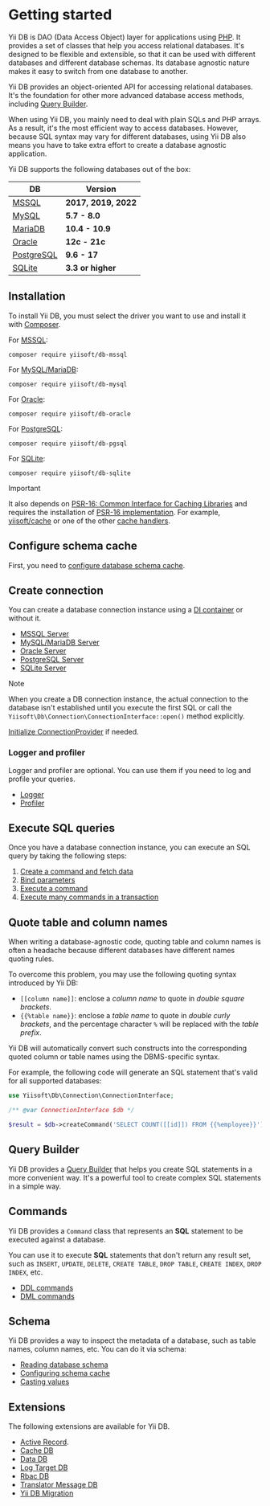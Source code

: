# Getting started

Yii DB is DAO (Data Access Object) layer for applications using [PHP](https://www.php.net/).
It provides a set of classes that help you access relational databases.
It's designed to be flexible and extensible,
so that it can be used with different databases and different database schemas.
Its database agnostic nature makes it easy to switch from one database to another.

Yii DB provides an object-oriented API for accessing relational databases.
It's the foundation for other more advanced database access methods, including [Query Builder](query-builder.md).

When using Yii DB, you mainly need to deal with plain SQLs and PHP arrays.
As a result, it's the most efficient way to access databases.
However, because SQL syntax may vary for different databases, using Yii DB also means you have to take extra effort to
create a database agnostic application.

Yii DB supports the following databases out of the box:

| DB | Version              |
|----|----------------------|
| [MSSQL](https://www.microsoft.com/en-us/sql-server/sql-server-2019) | **2017, 2019, 2022** |
| [MySQL](https://www.mysql.com/) | **5.7 - 8.0**        |
| [MariaDB](https://mariadb.org/) | **10.4 - 10.9**    |
| [Oracle](https://www.oracle.com/database/) | **12c - 21c**       |
| [PostgreSQL](https://www.postgresql.org/) | **9.6 - 17**    |
| [SQLite](https://www.sqlite.org/) | **3.3 or higher**   |

## Installation

To install Yii DB, you must select the driver you want to use and install it with [Composer](https://getcomposer.org).

For [MSSQL](https://github.com/yiisoft/db-mssql):

```shell
composer require yiisoft/db-mssql
```

For [MySQL/MariaDB](https://github.com/yiisoft/db-mysql):

```shell
composer require yiisoft/db-mysql
```

For [Oracle](https://github.com/yiisoft/db-oracle):

```shell
composer require yiisoft/db-oracle
```

For [PostgreSQL](https://github.com/yiisoft/db-pgsql):

```shell
composer require yiisoft/db-pgsql
```

For [SQLite](https://github.com/yiisoft/db-sqlite):

```shell
composer require yiisoft/db-sqlite
```

> [!IMPORTANT]
> It also depends on [PSR-16: Common Interface for Caching Libraries](https://www.php-fig.org/psr/psr-16/) and requires
> the installation of [PSR-16 implementation](https://packagist.org/providers/psr/simple-cache-implementation).
> For example, [yiisoft/cache](https://github.com/yiisoft/cache) or one of the other [cache handlers](https://github.com/yiisoft/cache#cache-handlers).

## Configure schema cache

First, you need to [configure database schema cache](schema/cache.md).

## Create connection

You can create a database connection instance using a [DI container](https://github.com/yiisoft/di) or without it.

- [MSSQL Server](connection/mssql.md)
- [MySQL/MariaDB Server](connection/mysql.md)
- [Oracle Server](connection/oracle.md)
- [PostgreSQL Server](connection/pgsql.md)
- [SQLite Server](connection/sqlite.md)

> [!NOTE]
> When you create a DB connection instance, the actual connection to the database isn't established until
> you execute the first SQL or call the `Yiisoft\Db\Connection\ConnectionInterface::open()` method explicitly.

[Initialize ConnectionProvider](connection/connection-provider.md) if needed.

### Logger and profiler

Logger and profiler are optional. You can use them if you need to log and profile your queries.

- [Logger](connection/logger.md)
- [Profiler](connection/profiler.md)

## Execute SQL queries

Once you have a database connection instance, you can execute an SQL query by taking the following steps:

1. [Create a command and fetch data](queries/create-command-fetch-data.md)
2. [Bind parameters](queries/bind-parameters.md)
3. [Execute a command](queries/execute-command.md)
4. [Execute many commands in a transaction](queries/transactions.md)

## Quote table and column names

When writing a database-agnostic code, quoting table and column names is often a headache because different databases
have different names quoting rules.

To overcome this problem, you may use the following quoting syntax introduced by Yii DB:

- `[[column name]]`: enclose a *column name* to quote in *double square brackets*.
- `{{%table name}}`: enclose a *table name* to quote in *double curly brackets*, and the percentage character `%`
  will be replaced with the *table prefix*.

Yii DB will automatically convert such constructs into the corresponding quoted column or table names using the DBMS-specific syntax.

For example, the following code will generate an SQL statement that's valid for all supported databases:

```php
use Yiisoft\Db\Connection\ConnectionInterface;

/** @var ConnectionInterface $db */

$result = $db->createCommand('SELECT COUNT([[id]]) FROM {{%employee}}')->queryScalar()
```

## Query Builder

Yii DB provides a [Query Builder](query-builder.md) that helps you create SQL statements in a more convenient way.
It's a powerful tool to create complex SQL statements in a simple way.

## Commands

Yii DB provides a `Command` class that represents an **SQL** statement to be executed against a database.

You can use it to execute **SQL** statements that don't return any result set, such as `INSERT`, `UPDATE`, `DELETE`,
`CREATE TABLE`, `DROP TABLE`, `CREATE INDEX`, `DROP INDEX`, etc.

- [DDL commands](command/ddl.md)
- [DML commands](command/dml.md)

## Schema

Yii DB provides a way to inspect the metadata of a database, such as table names, column names, etc. You can do it
via schema:

- [Reading database schema](schema/usage.md)
- [Configuring schema cache](schema/cache.md)
- [Casting values](schema/typecasting.md)

## Extensions

The following extensions are available for Yii DB.

- [Active Record](https://github.com/yiisoft/active-record).
- [Cache DB](https://github.com/yiisoft/cache-db)
- [Data DB](https://github.com/yiisoft/data-db)
- [Log Target DB](https://github.com/yiisoft/log-target-db)
- [Rbac DB](https://github.com/yiisoft/rbac-db)
- [Translator Message DB](https://github.com/yiisoft/translator-message-db)
- [Yii DB Migration](https://github.com/yiisoft/yii-db-migration)
